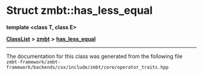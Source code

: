 

# Struct zmbt::has\_less\_equal

**template &lt;class T, class E&gt;**



[**ClassList**](annotated.md) **>** [**zmbt**](namespacezmbt.md) **>** [**has\_less\_equal**](structzmbt_1_1has__less__equal.md)







































































------------------------------
The documentation for this class was generated from the following file `zmbt-framework/zmbt-framework/backends/cxx/include/zmbt/core/operator_traits.hpp`


